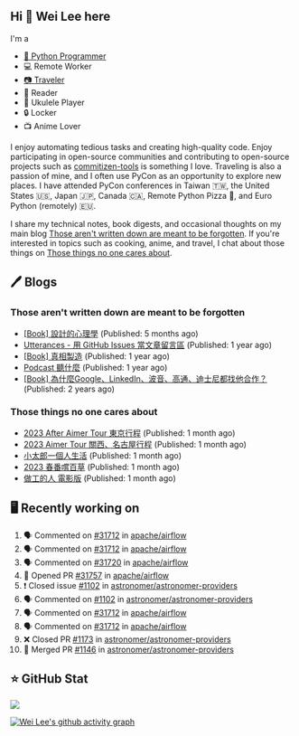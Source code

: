 ## Hi 👋 Wei Lee here

I'm a

* [🐍 Python Programmer](https://pycon-note.wei-lee.me/)
* 💻 Remote Worker
* [📷 Traveler](https://travlog.wei-lee.me/)
* 📖 Reader
* 🎵 Ukulele Player
* 🔒 Locker
* 📺 Anime Lover

I enjoy automating tedious tasks and creating high-quality code. Enjoy participating in open-source communities and contributing to open-source projects such as [commitizen-tools](https://github.com/commitizen-tools) is something I love. Traveling is also a passion of mine, and I often use PyCon as an opportunity to explore new places. I have attended PyCon conferences in Taiwan 🇹🇼, the United States 🇺🇸, Japan 🇯🇵, Canada 🇨🇦, Remote Python Pizza 🍕, and Euro Python (remotely) 🇪🇺.

I share my technical notes, book digests, and occasional thoughts on my main blog [Those aren't written down are meant to be forgotten](https://blog.wei-lee.me/). If you're interested in topics such as cooking, anime, and travel, I chat about those things on [Those things no one cares about](https://travlog.wei-lee.me/).

## 🖊️ Blogs

### Those aren't written down are meant to be forgotten

* [[Book] 設計的心理學](https://blog.wei-lee.me/posts/book/2023/01/the-design-of-everyday-things) (Published: 5 months ago)
* [Utterances - 用 GitHub Issues 當文章留言區](https://blog.wei-lee.me/posts/tech/2022/02/use-github-issues-as-comment-system) (Published: 1 year ago)
* [[Book] 真相製造](https://blog.wei-lee.me/posts/book/2022/02/reality-is-business) (Published: 1 year ago)
* [Podcast 聽什麼](https://blog.wei-lee.me/posts/gossiping/2021/12/podcast-i-listen-to) (Published: 1 year ago)
* [[Book] 為什麼Google、LinkedIn、波音、高通、迪士尼都找他合作？](https://blog.wei-lee.me/posts/book/2021/12/pitch-anyting) (Published: 2 years ago)

### Those things no one cares about

* [2023 After Aimer Tour 東京行程](https://travlog.wei-lee.me/posts/travel/2023/05/2023-after-aimer-tour-tokyo-itinerary) (Published: 1 month ago)
* [2023 Aimer Tour 關西、名古屋行程](https://travlog.wei-lee.me/posts/travel/2023/05/2023-aimer-tour-kansai-nagoya-itinerary) (Published: 1 month ago)
* [小太郎一個人生活](https://travlog.wei-lee.me/posts/review/2023/05/kotaro-lives-alone) (Published: 1 month ago)
* [2023 春番嚐百草](https://travlog.wei-lee.me/posts/review/2023/04/what-i-will-watch-in-2023-sprint) (Published: 1 month ago)
* [做工的人 電影版](https://travlog.wei-lee.me/posts/review/2023/04/workers-the-movie) (Published: 1 month ago)

## 🖥️ Recently working on

1. 🗣 Commented on [#31712](https://github.com/apache/airflow/issues/31712) in [apache/airflow](https://github.com/apache/airflow)
2. 🗣 Commented on [#31712](https://github.com/apache/airflow/issues/31712) in [apache/airflow](https://github.com/apache/airflow)
3. 🗣 Commented on [#31720](https://github.com/apache/airflow/issues/31720) in [apache/airflow](https://github.com/apache/airflow)
4. 💪 Opened PR [#31757](https://github.com/apache/airflow/pull/31757) in [apache/airflow](https://github.com/apache/airflow)
5. ❗️ Closed issue [#1102](https://github.com/astronomer/astronomer-providers/issues/1102) in [astronomer/astronomer-providers](https://github.com/astronomer/astronomer-providers)
6. 🗣 Commented on [#1102](https://github.com/astronomer/astronomer-providers/issues/1102) in [astronomer/astronomer-providers](https://github.com/astronomer/astronomer-providers)
7. 🗣 Commented on [#31712](https://github.com/apache/airflow/issues/31712) in [apache/airflow](https://github.com/apache/airflow)
8. 🗣 Commented on [#31712](https://github.com/apache/airflow/issues/31712) in [apache/airflow](https://github.com/apache/airflow)
9. ❌ Closed PR [#1173](https://github.com/astronomer/astronomer-providers/pull/1173) in [astronomer/astronomer-providers](https://github.com/astronomer/astronomer-providers)
10. 🎉 Merged PR [#1146](https://github.com/astronomer/astronomer-providers/pull/1146) in [astronomer/astronomer-providers](https://github.com/astronomer/astronomer-providers)


## ⭐ GitHub Stat
[![](https://github-readme-stats.vercel.app/api?username=Lee-W&show_icons=true&hide_title=true)](https://github.com/anuraghazra/github-readme-stats)

[![Wei Lee's github activity graph](https://github-readme-activity-graph.vercel.app/graph?username=Lee-W&theme=dracula)](https://github.com/ashutosh00710/github-readme-activity-graph)
